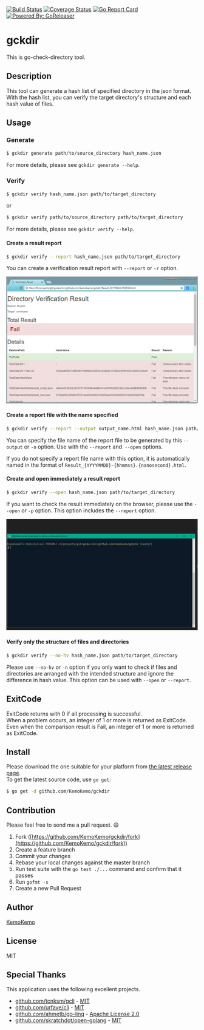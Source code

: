 [![Build Status](https://travis-ci.org/KemoKemo/gckdir.svg?branch=master)](https://travis-ci.org/KemoKemo/gckdir) [![Coverage Status](https://coveralls.io/repos/github/KemoKemo/gckdir/badge.svg?branch=master)](https://coveralls.io/github/KemoKemo/gckdir?branch=master) [![Go Report Card](https://goreportcard.com/badge/github.com/KemoKemo/gckdir)](https://goreportcard.com/report/github.com/KemoKemo/gckdir) [![Powered By: GoReleaser](https://img.shields.io/badge/powered%20by-goreleaser-green.svg?style=flat-square)](https://github.com/goreleaser)

# gckdir

This is go-check-directory tool.

## Description

This tool can generate a hash list of specified directory in the json format.  
With the hash list, you can verify the target directory's structure and each hash value
of files.

## Usage

### Generate

```bash
$ gckdir generate path/to/source_directory hash_name.json
```

For more details, please see `gckdir generate --help`.

### Verify

```bash
$ gckdir verify hash_name.json path/to/target_directory
```
or
```bash
$ gckdir verify path/to/source_directory path/to/target_directory
```

For more details, please see `gckdir verify --help`.

#### Create a result report

```bash
$ gckdir verify --report hash_name.json path/to/target_directory
```

You can create a verification result report with `--report` or `-r` option.

![verification_report](./images/verification_report.png)

#### Create a report file with the name specified

```bash
$ gckdir verify --report --output output_name.html hash_name.json path/to/target_directory
```

You can specify the file name of the report file to be generated by this `--output` or
`-o` option. Use with the `--report` and` --open` options.

If you do not specify a report file name with this option, it is automatically named in the format of `Result_{YYYYMMDD}-{hhmmss}.{nanosecond}.html`.

#### Create and open immediately a result report

```bash
$ gckdir verify --open hash_name.json path/to/target_directory
```

If you want to check the result immediately on the browser, please use the `--open` or `-p` option. This option includes the `--report` option.

![open_animation](./images/open_animation.gif)

#### Verify only the structure of files and directories

```bash
$ gckdir verify --no-hv hash_name.json path/to/target_directory
```

Please use `--no-hv` or `-n` option if you only want to check if files and directories are arranged with the intended structure and ignore the difference in hash value. This option can be used with `--open` or `--report`.

## ExitCode

ExitCode returns with 0 if all processing is successful.  
When a problem occurs, an integer of 1 or more is returned as ExitCode.  
Even when the comparison result is Fail, an integer of 1 or more is returned as ExitCode.

## Install

Please download the one suitable for your platform from [the latest release page](https://github.com/KemoKemo/gckdir/releases/latest).  
To get the latest source code, use `go get`:

```bash
$ go get -d github.com/KemoKemo/gckdir
```

## Contribution

Please feel free to send me a pull request. :smile:

1. Fork ([https://github.com/KemoKemo/gckdir/fork](https://github.com/KemoKemo/gckdir/fork))
1. Create a feature branch
1. Commit your changes
1. Rebase your local changes against the master branch
1. Run test suite with the `go test ./...` command and confirm that it passes
1. Run `gofmt -s`
1. Create a new Pull Request

## Author

[KemoKemo](https://github.com/KemoKemo)

## License

MIT

## Special Thanks

This application uses the following excellent projects.

* [github.com/tcnksm/gcli](https://github.com/tcnksm/gcli) - [MIT](https://github.com/tcnksm/gcli/blob/master/LICENSE)
* [github.com/urfave/cli](https://github.com/urfave/cli) - [MIT](https://github.com/urfave/cli/blob/master/LICENSE)
* [github.com/ahmetb/go-linq](https://github.com/ahmetb/go-linq) - [Apache License 2.0](https://github.com/ahmetb/go-linq/blob/master/LICENSE)
* [github.com/skratchdot/open-golang](https://github.com/skratchdot/open-golang) - [MIT](https://github.com/skratchdot/open-golang/blob/master/LICENSE-MIT)
